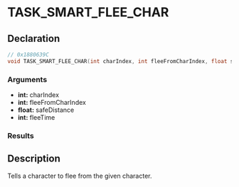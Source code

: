 # TASK_SMART_FLEE_CHAR

## Declaration
```cpp
// 0x1880639C
void TASK_SMART_FLEE_CHAR(int charIndex, int fleeFromCharIndex, float safeDistance, int fleeTime);
```

### Arguments
- **int:** charIndex
- **int:** fleeFromCharIndex
- **float:** safeDistance
- **int:** fleeTime

### Results

## Description
Tells a character to flee from the given character.